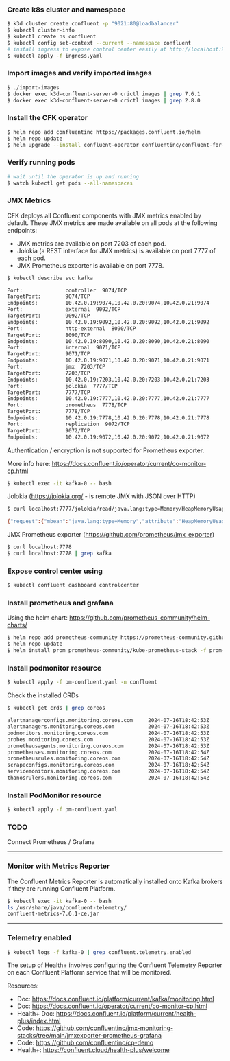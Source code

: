 ### Create k8s cluster and namespace

```bash
$ k3d cluster create confluent -p "9021:80@loadbalancer"
$ kubectl cluster-info
$ kubectl create ns confluent
$ kubectl config set-context --current --namespace confluent
# install ingress to expose control center easily at http://localhost:9021
$ kubectl apply -f ingress.yaml
```

### Import images and verify imported images

```bash
$ ./import-images
$ docker exec k3d-confluent-server-0 crictl images | grep 7.6.1
$ docker exec k3d-confluent-server-0 crictl images | grep 2.8.0
```

### Install the CFK operator

```bash
$ helm repo add confluentinc https://packages.confluent.io/helm
$ helm repo update
$ helm upgrade --install confluent-operator confluentinc/confluent-for-kubernetes --set kRaftEnabled=true
```

### Verify running pods

```bash
# wait until the operator is up and running
$ watch kubectl get pods --all-namespaces
```

### JMX Metrics

CFK deploys all Confluent components with JMX metrics enabled by default. 
These JMX metrics are made available on all pods at the following endpoints:

- JMX metrics are available on port 7203 of each pod.
- Jolokia (a REST interface for JMX metrics) is available on port 7777 of each pod.
- JMX Prometheus exporter is available on port 7778.

```bash
$ kubectl describe svc kafka

Port:              controller  9074/TCP
TargetPort:        9074/TCP
Endpoints:         10.42.0.19:9074,10.42.0.20:9074,10.42.0.21:9074
Port:              external  9092/TCP
TargetPort:        9092/TCP
Endpoints:         10.42.0.19:9092,10.42.0.20:9092,10.42.0.21:9092
Port:              http-external  8090/TCP
TargetPort:        8090/TCP
Endpoints:         10.42.0.19:8090,10.42.0.20:8090,10.42.0.21:8090
Port:              internal  9071/TCP
TargetPort:        9071/TCP
Endpoints:         10.42.0.19:9071,10.42.0.20:9071,10.42.0.21:9071
Port:              jmx  7203/TCP
TargetPort:        7203/TCP
Endpoints:         10.42.0.19:7203,10.42.0.20:7203,10.42.0.21:7203
Port:              jolokia  7777/TCP
TargetPort:        7777/TCP
Endpoints:         10.42.0.19:7777,10.42.0.20:7777,10.42.0.21:7777
Port:              prometheus  7778/TCP
TargetPort:        7778/TCP
Endpoints:         10.42.0.19:7778,10.42.0.20:7778,10.42.0.21:7778
Port:              replication  9072/TCP
TargetPort:        9072/TCP
Endpoints:         10.42.0.19:9072,10.42.0.20:9072,10.42.0.21:9072
```

Authentication / encryption is not supported for Prometheus exporter.

More info here: https://docs.confluent.io/operator/current/co-monitor-cp.html

```bash
$ kubectl exec -it kafka-0 -- bash
```

Jolokia (https://jolokia.org/ -  is remote JMX with JSON over HTTP)

```bash
$ curl localhost:7777/jolokia/read/java.lang:type=Memory/HeapMemoryUsage

{"request":{"mbean":"java.lang:type=Memory","attribute":"HeapMemoryUsage","type":"read"},"value":{"init":268435456,"committed":2080374784,"max":4194304000,"used":624901880},"timestamp":1718873550,"status":200}
```

JMX Prometheus exporter (https://github.com/prometheus/jmx_exporter)

```bash
$ curl localhost:7778
$ curl localhost:7778 | grep kafka
```

### Expose control center using

```bash
$ kubectl confluent dashboard controlcenter
```

### Install prometheus and grafana

Using the helm chart: https://github.com/prometheus-community/helm-charts/


```bash
$ helm repo add prometheus-community https://prometheus-community.github.io/helm-charts
$ helm repo update
$ helm install prom prometheus-community/kube-prometheus-stack -f prom-values.yaml
```

### Install podmonitor resource

```bash
$ kubectl apply -f pm-confluent.yaml -n confluent
```

Check the installed CRDs

```bash
$ kubectl get crds | grep coreos

alertmanagerconfigs.monitoring.coreos.com     2024-07-16T18:42:53Z
alertmanagers.monitoring.coreos.com           2024-07-16T18:42:53Z
podmonitors.monitoring.coreos.com             2024-07-16T18:42:53Z
probes.monitoring.coreos.com                  2024-07-16T18:42:53Z
prometheusagents.monitoring.coreos.com        2024-07-16T18:42:53Z
prometheuses.monitoring.coreos.com            2024-07-16T18:42:54Z
prometheusrules.monitoring.coreos.com         2024-07-16T18:42:54Z
scrapeconfigs.monitoring.coreos.com           2024-07-16T18:42:54Z
servicemonitors.monitoring.coreos.com         2024-07-16T18:42:54Z
thanosrulers.monitoring.coreos.com            2024-07-16T18:42:54Z
```

### Install PodMonitor resource

```bash
$ kubectl apply -f pm-confluent.yaml
```

### TODO

Connect Prometheus / Grafana

------------------------------------------------------------------------------------------------------------------------

### Monitor with Metrics Reporter

The Confluent Metrics Reporter is automatically installed onto Kafka brokers if they are running Confluent Platform.

```bash
$ kubectl exec -it kafka-0 -- bash
ls /usr/share/java/confluent-telemetry/
confluent-metrics-7.6.1-ce.jar
```

------------------------------------------------------------------------------------------------------------------------

### Telemetry enabled

```bash
$ kubectl logs -f kafka-0 | grep confluent.telemetry.enabled
```

The setup of Health+ involves configuring the Confluent Telemetry Reporter on each Confluent Platform service that will be monitored.


Resources:

- Doc: https://docs.confluent.io/platform/current/kafka/monitoring.html
- Doc: https://docs.confluent.io/operator/current/co-monitor-cp.html
- Health+ Doc: https://docs.confluent.io/platform/current/health-plus/index.html
- Code: https://github.com/confluentinc/jmx-monitoring-stacks/tree/main/jmxexporter-prometheus-grafana
- Code: https://github.com/confluentinc/cp-demo
- Health+: https://confluent.cloud/health-plus/welcome

